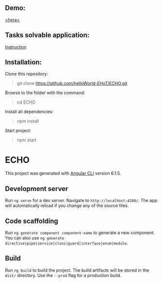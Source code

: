 ## Demo:
<a href="https://helloworld-ehot.github.io/" target="_blank">>here<</a>

## Tasks solvable application:
<a href="https://gist.github.com/littlepea/bdae7b11cd1294cac809" target="_blank">Instruction</a>

## Installation:
Clone this repository:
> git clone https://github.com/helloWorld-EHoT/ECHO.git

Browse to the folder with the command:
> cd ECHO

Install all dependencies:
> npm install

Start project:
> npm start

# ECHO

This project was generated with [Angular CLI](https://github.com/angular/angular-cli) version 6.1.5.

## Development server

Run `ng serve` for a dev server. Navigate to `http://localhost:4200/`. The app will automatically reload if you change any of the source files.

## Code scaffolding

Run `ng generate component component-name` to generate a new component. You can also use `ng generate directive|pipe|service|class|guard|interface|enum|module`.

## Build

Run `ng build` to build the project. The build artifacts will be stored in the `dist/` directory. Use the `--prod` flag for a production build.
